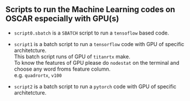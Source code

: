 ## Scripts to run the Machine Learning codes on OSCAR especially with GPU(s)
* `script0.sbatch` is a `SBATCH` script to run a `tensoflow` based code.
* `script1` is a batch script to run a `tensorflow` code with GPU of specific architetcture.  
This batch script runs of GPU of `titanrtx` make.  
To know the features of GPU please do `nodestat` on the terminal and choose any word froms feature column.  
e.g. `quadrortx`, `v100`

* `script2` is a batch script to run a `pytorch` code with GPU of specific architetcture. 
